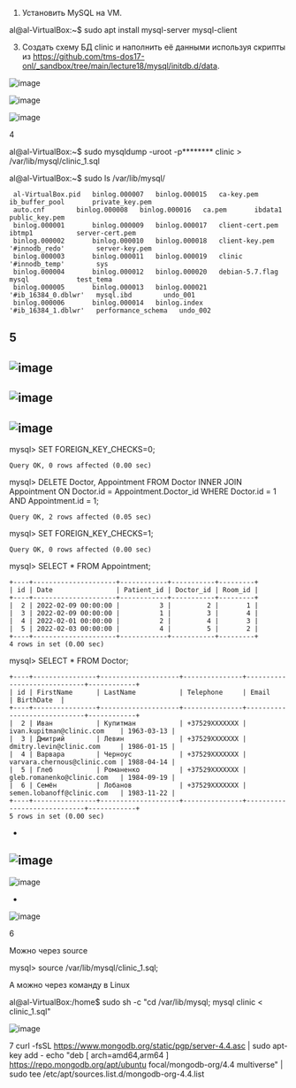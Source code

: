 1. Установить MySQL на VM.

al@al-VirtualBox:~$ sudo apt install mysql-server mysql-client

3. Создать схему БД clinic и наполнить её данными используя скрипты из https://github.com/tms-dos17-onl/_sandbox/tree/main/lecture18/mysql/initdb.d/data.

![image](https://github.com/tms-dos17-onl/Alex-Krylov/assets/139115675/76bc7c14-ce0b-49e7-bd2c-96efb71ee917)

![image](https://github.com/tms-dos17-onl/Alex-Krylov/assets/139115675/ed960f8f-48e9-4966-b0d2-c62e39b6b7af)

![image](https://github.com/tms-dos17-onl/Alex-Krylov/assets/139115675/45428d50-6c4a-4a80-8888-dd6ffa6cc683)

4

al@al-VirtualBox:~$ sudo mysqldump -uroot -p******** clinic > /var/lib/mysql/clinic_1.sql

al@al-VirtualBox:~$ sudo ls /var/lib/mysql/
````
 al-VirtualBox.pid   binlog.000007   binlog.000015   ca-key.pem		  ib_buffer_pool       private_key.pem
 auto.cnf	     binlog.000008   binlog.000016   ca.pem		  ibdata1	       public_key.pem
 binlog.000001	     binlog.000009   binlog.000017   client-cert.pem	  ibtmp1	       server-cert.pem
 binlog.000002	     binlog.000010   binlog.000018   client-key.pem	 '#innodb_redo'        server-key.pem
 binlog.000003	     binlog.000011   binlog.000019   clinic		 '#innodb_temp'        sys
 binlog.000004	     binlog.000012   binlog.000020   debian-5.7.flag	  mysql		       test_tema
 binlog.000005	     binlog.000013   binlog.000021  '#ib_16384_0.dblwr'   mysql.ibd	       undo_001
 binlog.000006	     binlog.000014   binlog.index   '#ib_16384_1.dblwr'   performance_schema   undo_002
````
5
-
![image](https://github.com/tms-dos17-onl/Alex-Krylov/assets/139115675/2b44c9df-6c20-4b3d-8fed-503d7d55ad99)
-
![image](https://github.com/tms-dos17-onl/Alex-Krylov/assets/139115675/ee496ad0-e90a-4a87-8913-32e85508384d)
-
![image](https://github.com/tms-dos17-onl/Alex-Krylov/assets/139115675/897321c8-9535-4ea6-a4c2-67bfc6bdde0a)
-
mysql> SET FOREIGN_KEY_CHECKS=0;
````
Query OK, 0 rows affected (0.00 sec)
````
mysql> DELETE Doctor, Appointment FROM Doctor INNER JOIN Appointment ON Doctor.id = Appointment.Doctor_id WHERE Doctor.id = 1 AND Appointment.id = 1;
````
Query OK, 2 rows affected (0.05 sec)
````
mysql> SET FOREIGN_KEY_CHECKS=1;
````
Query OK, 0 rows affected (0.00 sec)
````
mysql> SELECT * FROM Appointment;
````
+----+---------------------+------------+-----------+---------+
| id | Date                | Patient_id | Doctor_id | Room_id |
+----+---------------------+------------+-----------+---------+
|  2 | 2022-02-09 00:00:00 |          3 |         2 |       1 |
|  3 | 2022-02-09 00:00:00 |          1 |         3 |       4 |
|  4 | 2022-02-01 00:00:00 |          2 |         4 |       3 |
|  5 | 2022-02-03 00:00:00 |          4 |         5 |       2 |
+----+---------------------+------------+-----------+---------+
4 rows in set (0.00 sec)
````
mysql> SELECT * FROM Doctor;
````
+----+----------------+--------------------+---------------+-----------------------------+------------+
| id | FirstName      | LastName           | Telephone     | Email                       | BirthDate  |
+----+----------------+--------------------+---------------+-----------------------------+------------+
|  2 | Иван           | Купитман           | +37529XXXXXXX | ivan.kupitman@clinic.com    | 1963-03-13 |
|  3 | Дмитрий        | Левин              | +37529XXXXXXX | dmitry.levin@clinic.com     | 1986-01-15 |
|  4 | Варвара        | Черноус            | +37529XXXXXXX | varvara.chernous@clinic.com | 1988-04-14 |
|  5 | Глеб           | Романенко          | +37529XXXXXXX | gleb.romanenko@clinic.com   | 1984-09-19 |
|  6 | Семён          | Лобанов            | +37529XXXXXXX | semen.lobanoff@clinic.com   | 1983-11-22 |
+----+----------------+--------------------+---------------+-----------------------------+------------+
5 rows in set (0.00 sec)
````
-
![image](https://github.com/tms-dos17-onl/Alex-Krylov/assets/139115675/d1782856-067f-47c8-b978-c3e8e45ed7dd)
-
![image](https://github.com/tms-dos17-onl/Alex-Krylov/assets/139115675/faefa751-5f22-4b8f-be4e-d575f883ddc1)

-
![image](https://github.com/tms-dos17-onl/Alex-Krylov/assets/139115675/22031bdb-4342-427d-8eea-aa6cffc969b2)

6

Можно через source

mysql> source /var/lib/mysql/clinic_1.sql;

А можно через команду в Linux

al@al-VirtualBox:/home$ sudo sh -c "cd /var/lib/mysql; mysql clinic < clinic_1.sql"

![image](https://github.com/tms-dos17-onl/Alex-Krylov/assets/139115675/bf052652-1c1c-41b4-8ed2-fbde38b0b216)

7
curl -fsSL https://www.mongodb.org/static/pgp/server-4.4.asc | sudo apt-key add -
echo "deb [ arch=amd64,arm64 ] https://repo.mongodb.org/apt/ubuntu focal/mongodb-org/4.4 multiverse" | sudo tee /etc/apt/sources.list.d/mongodb-org-4.4.list
